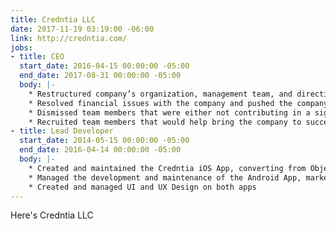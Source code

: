 ```yaml
---
title: Credntia LLC
date: 2017-11-19 03:19:00 -06:00
link: http://credntia.com/
jobs:
- title: CEO
  start_date: 2016-04-15 00:00:00 -05:00
  end_date: 2017-08-31 00:00:00 -05:00
  body: |-
    * Restructured company’s organization, management team, and direction
    * Resolved financial issues with the company and pushed the company forward
    * Dismissed team members that were either not contributing in a significant way or were detrimental to the company’s success
    * Recruited team members that would help bring the company to success
- title: Lead Developer
  start_date: 2014-05-15 00:00:00 -05:00
  end_date: 2016-04-14 00:00:00 -05:00
  body: |-
    * Created and maintained the Credntia iOS App, converting from Objective-C to Swift when Swift was released
    * Managed the development and maintenance of the Android App, marketing website, and backend development for the company
    * Created and managed UI and UX Design on both apps
---
```


Here's Credntia LLC
